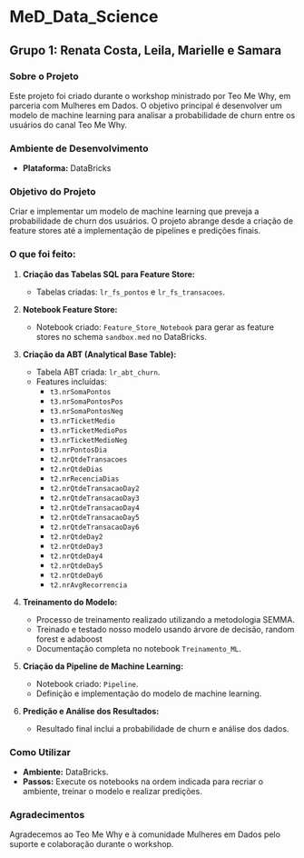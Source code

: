 # MeD_Data_Science

## Grupo 1: Renata Costa, Leila, Marielle e Samara 

### Sobre o Projeto
Este projeto foi criado durante o workshop ministrado por Teo Me Why, em parceria com Mulheres em Dados. O objetivo principal é desenvolver um modelo de machine learning para analisar a probabilidade de churn entre os usuários do canal Teo Me Why.

### Ambiente de Desenvolvimento
- **Plataforma:** DataBricks

### Objetivo do Projeto
Criar e implementar um modelo de machine learning que preveja a probabilidade de churn dos usuários. O projeto abrange desde a criação de feature stores até a implementação de pipelines e predições finais.

### O que foi feito:

1. **Criação das Tabelas SQL para Feature Store:**
   - Tabelas criadas: `lr_fs_pontos` e `lr_fs_transacoes`.

2. **Notebook Feature Store:**
   - Notebook criado: `Feature_Store_Notebook` para gerar as feature stores no schema `sandbox.med` no DataBricks.

3. **Criação da ABT (Analytical Base Table):**
   - Tabela ABT criada: `lr_abt_churn`.
   - Features incluídas:
     - `t3.nrSomaPontos`
     - `t3.nrSomaPontosPos`
     - `t3.nrSomaPontosNeg`
     - `t3.nrTicketMedio`
     - `t3.nrTicketMedioPos`
     - `t3.nrTicketMedioNeg`
     - `t3.nrPontosDia`
     - `t2.nrQtdeTransacoes`
     - `t2.nrQtdeDias`
     - `t2.nrRecenciaDias`
     - `t2.nrQtdeTransacaoDay2`
     - `t2.nrQtdeTransacaoDay3`
     - `t2.nrQtdeTransacaoDay4`
     - `t2.nrQtdeTransacaoDay5`
     - `t2.nrQtdeTransacaoDay6`
     - `t2.nrQtdeDay2`
     - `t2.nrQtdeDay3`
     - `t2.nrQtdeDay4`
     - `t2.nrQtdeDay5`
     - `t2.nrQtdeDay6`
     - `t2.nrAvgRecorrencia`

4. **Treinamento do Modelo:**
   - Processo de treinamento realizado utilizando a metodologia SEMMA.
   - Treinado e testado nosso modelo usando árvore de decisão, random forest e adaboost
   - Documentação completa no notebook `Treinamento_ML`.

5. **Criação da Pipeline de Machine Learning:**
   - Notebook criado: `Pipeline`.
   - Definição e implementação do modelo de machine learning.

6. **Predição e Análise dos Resultados:**
   - Resultado final inclui a probabilidade de churn e análise dos dados.

### Como Utilizar
- **Ambiente:** DataBricks.
- **Passos:** Execute os notebooks na ordem indicada para recriar o ambiente, treinar o modelo e realizar predições.

### Agradecimentos
Agradecemos ao Teo Me Why e à comunidade Mulheres em Dados pelo suporte e colaboração durante o workshop.
